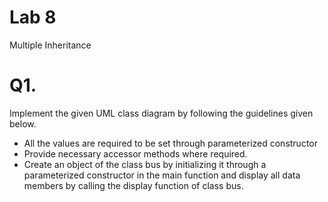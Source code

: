 # Lab 8

Multiple Inheritance

# Q1.

Implement the given UML class diagram by following the guidelines given below.
- All the values are required to be set through parameterized constructor
- Provide necessary accessor methods where required.
- Create an object of the class bus by initializing it through a parameterized constructor in
the main function and display all data members by calling the display function of class bus.
